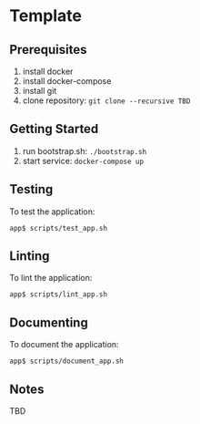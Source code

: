 # Template

Prerequisites
-------------
1. install docker
1. install docker-compose
1. install git
1. clone repository: `git clone --recursive TBD`

Getting Started
---------------
1. run bootstrap.sh: `./bootstrap.sh`
1. start service: `docker-compose up`

Testing
-------
To test the application:

    app$ scripts/test_app.sh

Linting
-------
To lint the application:

    app$ scripts/lint_app.sh

Documenting
-----------
To document the application:

    app$ scripts/document_app.sh

Notes
-----
TBD

